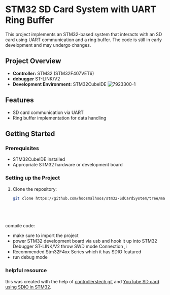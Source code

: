 # STM32 SD Card System with UART Ring Buffer

This project implements an STM32-based system that interacts with an SD card using UART communication and a ring buffer. The code is still in early development and may undergo changes.

## Project Overview

- **Controller:** STM32 (STM32F407VET6)
- **debugger** ST-LINK/V2
- **Development Environment:** STM32CubeIDE
![7923300-1](https://github.com/hoosmalhoos/stm32-SdCardSystem/assets/38074334/5c115e4e-a712-44d1-b685-53bbd0e84adf)

## Features

- SD card communication via UART
- Ring buffer implementation for data handling

## Getting Started

### Prerequisites

- STM32CubeIDE installed
- Appropriate STM32 hardware or development board

### Setting up the Project

1. Clone the repository:

   ```bash
   git clone https://github.com/hoosmalhoos/stm32-SdCardSystem/tree/main
   





compile code:
- make sure to import the project
- power STM32 development board via usb and hook it up into STM32 Debugger ST-LINK/V2 throw SWD  mode Connection ,i
- Recommended Stm32F4xx Series which it has SDIO featured
- run debug mode

### helpful resource
this was created with the help of [controllerstech git](https://github.com/controllerstech/stm32-uart-ring-buffer) 
and [YouTube SD card using SDIO in STM32](https://www.youtube.com/watch?v=dgCfM0CZpBA&t=288s).




